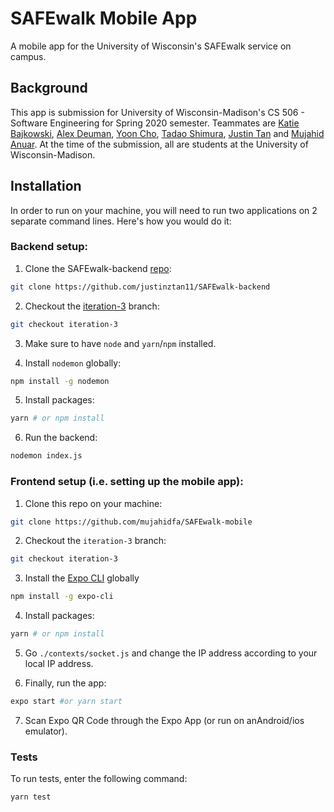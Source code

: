 # SAFEwalk Mobile App

A mobile app for the University of Wisconsin's SAFEwalk service on campus.

## Background

This app is submission for University of Wisconsin-Madison's CS 506 - Software Engineering for Spring 2020 semester. Teammates are [Katie Bajkowski](https://github.com/Bajkowski), [Alex Deuman](https://github.com/adeuman), [Yoon Cho](https://github.com/yoon172), [Tadao Shimura](https://github.com/tshimura10), [Justin Tan](https://github.com/justinztan11) and [Mujahid Anuar](https://github.com/mujahidfa). At the time of the submission, all are students at the University of Wisconsin-Madison.

## Installation

In order to run on your machine, you will need to run two applications on 2 separate command lines. Here's how you would do it:

### Backend setup:

1. Clone the SAFEwalk-backend [repo](https://github.com/justinztan11/SAFEwalk-backend):

```sh
git clone https://github.com/justinztan11/SAFEwalk-backend
```

2. Checkout the [iteration-3](https://github.com/justinztan11/SAFEwalk-backend/tree/iteration-3) branch:

```sh
git checkout iteration-3
```

3. Make sure to have `node` and `yarn`/`npm` installed.

4. Install `nodemon` globally:

```sh
npm install -g nodemon
```

5. Install packages:

```sh
yarn # or npm install
```

6. Run the backend:

```sh
nodemon index.js
```

### Frontend setup (i.e. setting up the mobile app):

1. Clone this repo on your machine:

```sh
git clone https://github.com/mujahidfa/SAFEwalk-mobile
```

2. Checkout the `iteration-3` branch:

```sh
git checkout iteration-3
```

3. Install the [Expo CLI](https://docs.expo.io/workflow/expo-cli/) globally

```sh
npm install -g expo-cli
```

4. Install packages:

```sh
yarn # or npm install
```

5. Go `./contexts/socket.js` and change the IP address according to your local IP address.

6. Finally, run the app:

```sh
expo start #or yarn start
```

7. Scan Expo QR Code through the Expo App (or run on anAndroid/ios emulator).

### Tests

To run tests, enter the following command:

```sh
yarn test
```
